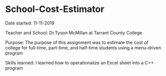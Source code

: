 # School-Cost-Estimator
Date started: 11-11-2019

Teacher and School: Dr.Tyson McMillan at Tarrant County College

Purpose: The purpose of this assignment was to estimate the cost of college for full-time, part-time, and half-time students using a menu-driven program

Skills learned: I learned how to operationalize an Excel sheet into a C++ program
